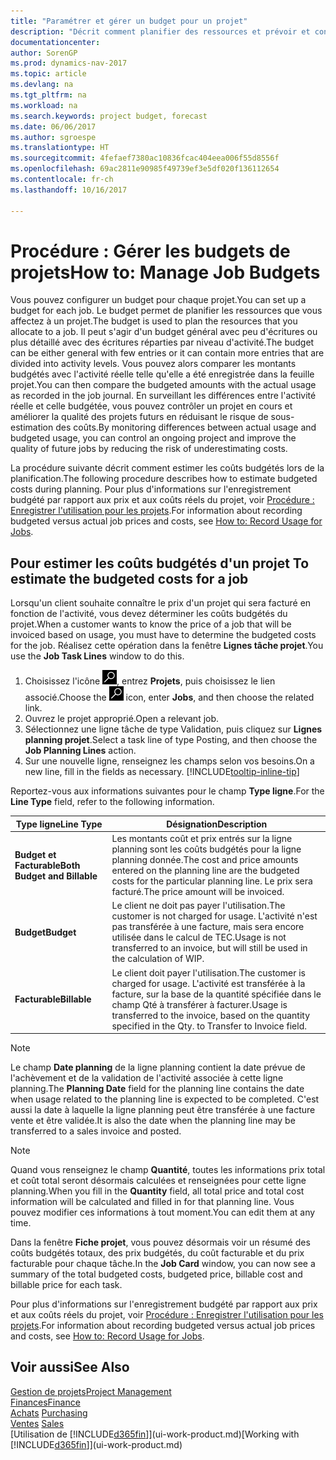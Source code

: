 ```yaml
---
title: "Paramétrer et gérer un budget pour un projet"
description: "Décrit comment planifier des ressources et prévoir et contrôler les coûts d'un projet en définissant un budget pour chaque projet."
documentationcenter: 
author: SorenGP
ms.prod: dynamics-nav-2017
ms.topic: article
ms.devlang: na
ms.tgt_pltfrm: na
ms.workload: na
ms.search.keywords: project budget, forecast
ms.date: 06/06/2017
ms.author: sgroespe
ms.translationtype: HT
ms.sourcegitcommit: 4fefaef7380ac10836fcac404eea006f55d8556f
ms.openlocfilehash: 69ac2811e90985f49739ef3e5df020f136112654
ms.contentlocale: fr-ch
ms.lasthandoff: 10/16/2017

---
```

# <a name="how-to-manage-job-budgets"></a><span data-ttu-id="e9320-103">Procédure : Gérer les budgets de projets</span><span class="sxs-lookup"><span data-stu-id="e9320-103">How to: Manage Job Budgets</span></span>
<span data-ttu-id="e9320-104">Vous pouvez configurer un budget pour chaque projet.</span><span class="sxs-lookup"><span data-stu-id="e9320-104">You can set up a budget for each job.</span></span> <span data-ttu-id="e9320-105">Le budget permet de planifier les ressources que vous affectez à un projet.</span><span class="sxs-lookup"><span data-stu-id="e9320-105">The budget is used to plan the resources that you allocate to a job.</span></span> <span data-ttu-id="e9320-106">Il peut s'agir d'un budget général avec peu d'écritures ou plus détaillé avec des écritures réparties par niveau d'activité.</span><span class="sxs-lookup"><span data-stu-id="e9320-106">The budget can be either general with few entries or it can contain more entries that are divided into activity levels.</span></span> <span data-ttu-id="e9320-107">Vous pouvez alors comparer les montants budgétés avec l'activité réelle telle qu'elle a été enregistrée dans la feuille projet.</span><span class="sxs-lookup"><span data-stu-id="e9320-107">You can then compare the budgeted amounts with the actual usage as recorded in the job journal.</span></span> <span data-ttu-id="e9320-108">En surveillant les différences entre l'activité réelle et celle budgétée, vous pouvez contrôler un projet en cours et améliorer la qualité des projets futurs en réduisant le risque de sous-estimation des coûts.</span><span class="sxs-lookup"><span data-stu-id="e9320-108">By monitoring differences between actual usage and budgeted usage, you can control an ongoing project and improve the quality of future jobs by reducing the risk of underestimating costs.</span></span>

<span data-ttu-id="e9320-109">La procédure suivante décrit comment estimer les coûts budgétés lors de la planification.</span><span class="sxs-lookup"><span data-stu-id="e9320-109">The following procedure describes how to estimate budgeted costs during planning.</span></span> <span data-ttu-id="e9320-110">Pour plus d'informations sur l'enregistrement budgété par rapport aux prix et aux coûts réels du projet, voir [Procédure : Enregistrer l'utilisation pour les projets](projects-how-record-job-usage.md).</span><span class="sxs-lookup"><span data-stu-id="e9320-110">For information about recording budgeted versus actual job prices and costs, see [How to: Record Usage for Jobs](projects-how-record-job-usage.md).</span></span>  

## <span data-ttu-id="e9320-111"><a name="JobBudgetCosts"></a> Pour estimer les coûts budgétés d'un projet</span><span class="sxs-lookup"><span data-stu-id="e9320-111"><a name="JobBudgetCosts"></a> To estimate the budgeted costs for a job</span></span>
<span data-ttu-id="e9320-112">Lorsqu'un client souhaite connaître le prix d'un projet qui sera facturé en fonction de l'activité, vous devez déterminer les coûts budgétés du projet.</span><span class="sxs-lookup"><span data-stu-id="e9320-112">When a customer wants to know the price of a job that will be invoiced based on usage, you must have to determine the budgeted costs for the job.</span></span> <span data-ttu-id="e9320-113">Réalisez cette opération dans la fenêtre **Lignes tâche projet**.</span><span class="sxs-lookup"><span data-stu-id="e9320-113">You use the **Job Task Lines** window to do this.</span></span>

1. <span data-ttu-id="e9320-114">Choisissez l'icône ![Page ou état pour la recherche](media/ui-search/search_small.png "Page ou état pour la recherche"), entrez **Projets**, puis choisissez le lien associé.</span><span class="sxs-lookup"><span data-stu-id="e9320-114">Choose the ![Search for Page or Report](media/ui-search/search_small.png "Search for Page or Report icon") icon, enter **Jobs**, and then choose the related link.</span></span>  
2. <span data-ttu-id="e9320-115">Ouvrez le projet approprié.</span><span class="sxs-lookup"><span data-stu-id="e9320-115">Open a relevant job.</span></span>
3. <span data-ttu-id="e9320-116">Sélectionnez une ligne tâche de type Validation, puis cliquez sur **Lignes planning projet**.</span><span class="sxs-lookup"><span data-stu-id="e9320-116">Select a task line of type Posting, and then choose the **Job Planning Lines** action.</span></span>
4. <span data-ttu-id="e9320-117">Sur une nouvelle ligne, renseignez les champs selon vos besoins.</span><span class="sxs-lookup"><span data-stu-id="e9320-117">On a new line, fill in the fields as necessary.</span></span> [!INCLUDE[tooltip-inline-tip](includes/tooltip-inline-tip_md.md)]   

<span data-ttu-id="e9320-118">Reportez-vous aux informations suivantes pour le champ **Type ligne**.</span><span class="sxs-lookup"><span data-stu-id="e9320-118">For the **Line Type** field, refer to the following information.</span></span>  

| <span data-ttu-id="e9320-119">Type ligne</span><span class="sxs-lookup"><span data-stu-id="e9320-119">Line Type</span></span> | <span data-ttu-id="e9320-120">Désignation</span><span class="sxs-lookup"><span data-stu-id="e9320-120">Description</span></span> |
| --- | --- |
| <span data-ttu-id="e9320-121">**Budget et Facturable**</span><span class="sxs-lookup"><span data-stu-id="e9320-121">**Both Budget and Billable**</span></span> |<span data-ttu-id="e9320-122">Les montants coût et prix entrés sur la ligne planning sont les coûts budgétés pour la ligne planning donnée.</span><span class="sxs-lookup"><span data-stu-id="e9320-122">The cost and price amounts entered on the planning line are the budgeted costs for the particular planning line.</span></span> <span data-ttu-id="e9320-123">Le prix sera facturé.</span><span class="sxs-lookup"><span data-stu-id="e9320-123">The price amount will be invoiced.</span></span> |
| <span data-ttu-id="e9320-124">**Budget**</span><span class="sxs-lookup"><span data-stu-id="e9320-124">**Budget**</span></span> |<span data-ttu-id="e9320-125">Le client ne doit pas payer l'utilisation.</span><span class="sxs-lookup"><span data-stu-id="e9320-125">The customer is not charged for usage.</span></span> <span data-ttu-id="e9320-126">L'activité n'est pas transférée à une facture, mais sera encore utilisée dans le calcul de TEC.</span><span class="sxs-lookup"><span data-stu-id="e9320-126">Usage is not transferred to an invoice, but will still be used in the calculation of WIP.</span></span> |
| <span data-ttu-id="e9320-127">**Facturable**</span><span class="sxs-lookup"><span data-stu-id="e9320-127">**Billable**</span></span> |<span data-ttu-id="e9320-128">Le client doit payer l'utilisation.</span><span class="sxs-lookup"><span data-stu-id="e9320-128">The customer is charged for usage.</span></span> <span data-ttu-id="e9320-129">L'activité est transférée à la facture, sur la base de la quantité spécifiée dans le champ Qté à transférer à facturer.</span><span class="sxs-lookup"><span data-stu-id="e9320-129">Usage is transferred to the invoice, based on the quantity specified in the Qty. to Transfer to Invoice field.</span></span> |

> [!NOTE]  
>   <span data-ttu-id="e9320-130">Le champ **Date planning** de la ligne planning contient la date prévue de l'achèvement et de la validation de l'activité associée à cette ligne planning.</span><span class="sxs-lookup"><span data-stu-id="e9320-130">The **Planning Date** field for the planning line contains the date when usage related to the planning line is expected to be completed.</span></span> <span data-ttu-id="e9320-131">C'est aussi la date à laquelle la ligne planning peut être transférée à une facture vente et être validée.</span><span class="sxs-lookup"><span data-stu-id="e9320-131">It is also the date when the planning line may be transferred to a sales invoice and posted.</span></span>  

> [!NOTE]  
>   <span data-ttu-id="e9320-132">Quand vous renseignez le champ **Quantité**, toutes les informations prix total et coût total seront désormais calculées et renseignées pour cette ligne planning.</span><span class="sxs-lookup"><span data-stu-id="e9320-132">When you fill in the **Quantity** field, all total price and total cost information will be calculated and filled in for that planning line.</span></span> <span data-ttu-id="e9320-133">Vous pouvez modifier ces informations à tout moment.</span><span class="sxs-lookup"><span data-stu-id="e9320-133">You can edit them at any time.</span></span>

<span data-ttu-id="e9320-134">Dans la fenêtre **Fiche projet**, vous pouvez désormais voir un résumé des coûts budgétés totaux, des prix budgétés, du coût facturable et du prix facturable pour chaque tâche.</span><span class="sxs-lookup"><span data-stu-id="e9320-134">In the **Job Card** window, you can now see a summary of the total budgeted costs, budgeted price, billable cost and billable price for each task.</span></span>

<span data-ttu-id="e9320-135">Pour plus d'informations sur l'enregistrement budgété par rapport aux prix et aux coûts réels du projet, voir [Procédure : Enregistrer l'utilisation pour les projets](projects-how-record-job-usage.md).</span><span class="sxs-lookup"><span data-stu-id="e9320-135">For information about recording budgeted versus actual job prices and costs, see [How to: Record Usage for Jobs](projects-how-record-job-usage.md).</span></span>

## <a name="see-also"></a><span data-ttu-id="e9320-136">Voir aussi</span><span class="sxs-lookup"><span data-stu-id="e9320-136">See Also</span></span>
[<span data-ttu-id="e9320-137">Gestion de projets</span><span class="sxs-lookup"><span data-stu-id="e9320-137">Project Management</span></span>](projects-manage-projects.md)  
[<span data-ttu-id="e9320-138">Finances</span><span class="sxs-lookup"><span data-stu-id="e9320-138">Finance</span></span>](finance.md)  
<span data-ttu-id="e9320-139">[Achats](purchasing-manage-purchasing.md)       </span><span class="sxs-lookup"><span data-stu-id="e9320-139">[Purchasing](purchasing-manage-purchasing.md)       </span></span>  
<span data-ttu-id="e9320-140">[Ventes](sales-manage-sales.md)    </span><span class="sxs-lookup"><span data-stu-id="e9320-140">[Sales](sales-manage-sales.md)    </span></span>  
<span data-ttu-id="e9320-141">[Utilisation de [!INCLUDE[d365fin](includes/d365fin_md.md)]](ui-work-product.md)</span><span class="sxs-lookup"><span data-stu-id="e9320-141">[Working with [!INCLUDE[d365fin](includes/d365fin_md.md)]](ui-work-product.md)</span></span>  

